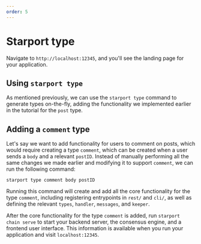 ```yaml
---
order: 5
---
```


# Starport type

Navigate to `http://localhost:12345`, and you'll see the landing page for your application. 


## Using `starport type`

As mentioned previously, we can use the `starport type` command to generate types on-the-fly, adding the functionality we implemented earlier in the tutorial for the `post` type.

## Adding a `comment` type

Let's say we want to add functionality for users to comment on posts, which would require creating a type `comment`, which can be created when a user sends a `body` and a relevant `postID`. Instead of manually performing all the same changes we made earlier and modifying it to support `comment`, we can run the following command:

```
starport type comment body postID
```

Running this command will create and add all the core functionality for the type `comment`, including registering entrypoints in `rest/` and `cli/`, as well as defining the relevant `types`, `handler`, `messages`, and `keeper`.


After the core functionality for the type `comment` is added, run `starport chain serve` to start your backend server, the consensus engine, and a frontend user interface. This information is available when you run your application and visit `localhost:12345`.
